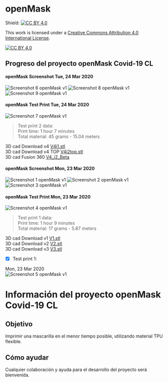 # openMask

Shield: [![CC BY 4.0][cc-by-shield]][cc-by]

This work is licensed under a [Creative Commons Attribution 4.0 International
License][cc-by].

[![CC BY 4.0][cc-by-image]][cc-by]

[cc-by]: http://creativecommons.org/licenses/by/4.0/
[cc-by-image]: https://i.creativecommons.org/l/by/4.0/88x31.png
[cc-by-shield]: https://img.shields.io/badge/License-CC%20BY%204.0-lightgrey.svg

## Progreso del proyecto openMask Covid-19 CL 

#### openMask Screenshot Tue, 24 Mar 2020
![Screenshot 6 openMask v1](/images/ss6.jpg)
![Screenshot 8 openMask v1](/images/ss8.jpg)
![Screenshot 9 openMask v1](/images/ss9.jpg)

#### openMask Test Print Tue, 24 Mar 2020

![Screenshot 7 openMask v1](/images/ss7.jpg)
> Test print 2 data:\
> Print time: 1 hour 7 minutes\
> Total material: 45 grams - 15.04 meters

3D cad Download v4 
[V4i1.stl](/cad/V4i1.stl)\
3D cad Download v4 TOP
[V4i2top.stl](/cad/V4i2top.stl)\
3D cad Fusion 360
[V4_i2_Beta](/cad/COVID_V4_i2_Beta_v3.f3d)

#### openMask Screenshot Mon, 23 Mar 2020 
![Screenshot 1 openMask v1](/images/ss1.jpg)
![Screenshot 2 openMask v1](/images/ss2.jpg)
![Screenshot 3 openMask v1](/images/ss3.jpg)

#### openMask Test Print Mon, 23 Mar 2020 

![Screenshot 4 openMask v1](/images/ss4v2.jpg)
> Test print 1 data:\
> Print time: 1 hour 9 minutes\
> Total material: 17 grams - 5.87 meters

3D cad Download v1 
[V1.stl](/cad/V1.stl)\
3D cad Download v2 
[V2.stl](/cad/V2.stl)\
3D cad Download v3 
[V3.stl](/cad/V3.stl)

- [x] Test print 1:

Mon, 23 Mar 2020 \
![Screenshot 5 openMask v1](/images/ss5.jpg)

# Información del proyecto openMask Covid-19 CL

## Objetivo

Imprimir una mascarilla en el menor tiempo posible, utilizando material TPU flexible.

## Cómo ayudar

Cualquier colaboración y ayuda para el desarrollo del proyecto será bienvenida.

